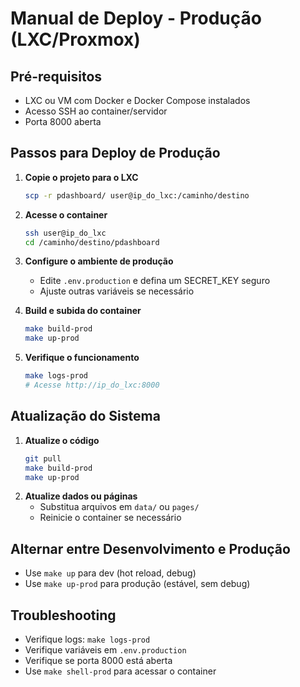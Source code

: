 # Manual de Deploy - Produção (LXC/Proxmox)

## Pré-requisitos
- LXC ou VM com Docker e Docker Compose instalados
- Acesso SSH ao container/servidor
- Porta 8000 aberta

## Passos para Deploy de Produção

1. **Copie o projeto para o LXC**
   ```bash
   scp -r pdashboard/ user@ip_do_lxc:/caminho/destino
   ```
2. **Acesse o container**
   ```bash
   ssh user@ip_do_lxc
   cd /caminho/destino/pdashboard
   ```
3. **Configure o ambiente de produção**
   - Edite `.env.production` e defina um SECRET_KEY seguro
   - Ajuste outras variáveis se necessário

4. **Build e subida do container**
   ```bash
   make build-prod
   make up-prod
   ```
5. **Verifique o funcionamento**
   ```bash
   make logs-prod
   # Acesse http://ip_do_lxc:8000
   ```

## Atualização do Sistema

1. **Atualize o código**
   ```bash
   git pull
   make build-prod
   make up-prod
   ```
2. **Atualize dados ou páginas**
   - Substitua arquivos em `data/` ou `pages/`
   - Reinicie o container se necessário

## Alternar entre Desenvolvimento e Produção
- Use `make up` para dev (hot reload, debug)
- Use `make up-prod` para produção (estável, sem debug)

## Troubleshooting
- Verifique logs: `make logs-prod`
- Verifique variáveis em `.env.production`
- Verifique se porta 8000 está aberta
- Use `make shell-prod` para acessar o container 